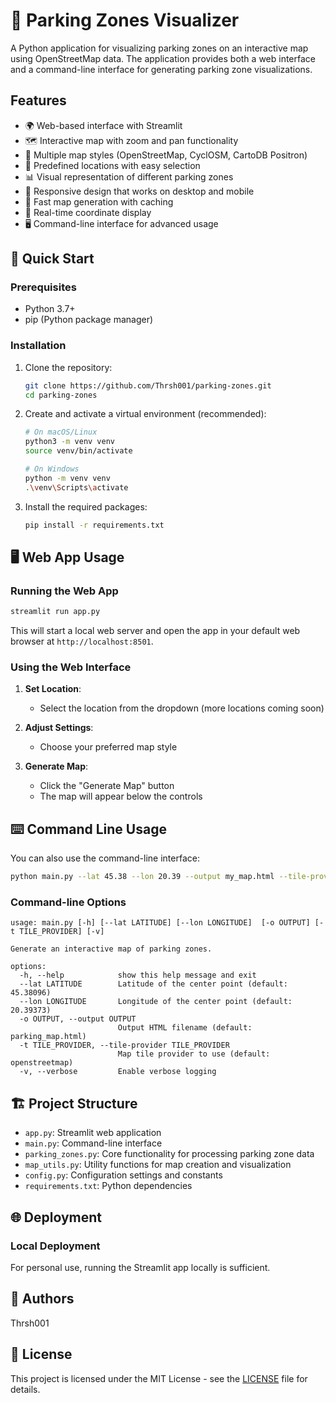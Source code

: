 # 🚗 Parking Zones Visualizer

A Python application for visualizing parking zones on an interactive map using OpenStreetMap data. The application provides both a web interface and a command-line interface for generating parking zone visualizations.

## Features

- 🌍 Web-based interface with Streamlit
- 🗺️ Interactive map with zoom and pan functionality
- 🎨 Multiple map styles (OpenStreetMap, CyclOSM, CartoDB Positron)
- 📍 Predefined locations with easy selection
- 📊 Visual representation of different parking zones
- 📱 Responsive design that works on desktop and mobile
- 🚀 Fast map generation with caching
- 🔄 Real-time coordinate display
- 🖥️ Command-line interface for advanced usage

## 🚀 Quick Start

### Prerequisites

- Python 3.7+
- pip (Python package manager)

### Installation

1. Clone the repository:
   ```bash
   git clone https://github.com/Thrsh001/parking-zones.git
   cd parking-zones
   ```

2. Create and activate a virtual environment (recommended):
   ```bash
   # On macOS/Linux
   python3 -m venv venv
   source venv/bin/activate
   
   # On Windows
   python -m venv venv
   .\venv\Scripts\activate
   ```

3. Install the required packages:
   ```bash
   pip install -r requirements.txt
   ```

## 🖥️ Web App Usage

### Running the Web App

```bash
streamlit run app.py
```

This will start a local web server and open the app in your default web browser at `http://localhost:8501`.

### Using the Web Interface

1. **Set Location**:
   - Select the location from the dropdown (more locations coming soon)

2. **Adjust Settings**:
   - Choose your preferred map style

3. **Generate Map**:
   - Click the "Generate Map" button
   - The map will appear below the controls

## ⌨️ Command Line Usage

You can also use the command-line interface:

```bash
python main.py --lat 45.38 --lon 20.39 --output my_map.html --tile-provider "cyclosm"
```

### Command-line Options

```
usage: main.py [-h] [--lat LATITUDE] [--lon LONGITUDE]  [-o OUTPUT] [-t TILE_PROVIDER] [-v]

Generate an interactive map of parking zones.

options:
  -h, --help            show this help message and exit
  --lat LATITUDE        Latitude of the center point (default: 45.38096)
  --lon LONGITUDE       Longitude of the center point (default: 20.39373)
  -o OUTPUT, --output OUTPUT
                        Output HTML filename (default: parking_map.html)
  -t TILE_PROVIDER, --tile-provider TILE_PROVIDER
                        Map tile provider to use (default: openstreetmap)
  -v, --verbose         Enable verbose logging
```

## 🏗️ Project Structure

- `app.py`: Streamlit web application
- `main.py`: Command-line interface
- `parking_zones.py`: Core functionality for processing parking zone data
- `map_utils.py`: Utility functions for map creation and visualization
- `config.py`: Configuration settings and constants
- `requirements.txt`: Python dependencies

## 🌐 Deployment

### Local Deployment

For personal use, running the Streamlit app locally is sufficient.

## 👥 Authors
Thrsh001

## 📄 License

This project is licensed under the MIT License - see the [LICENSE](LICENSE) file for details.
